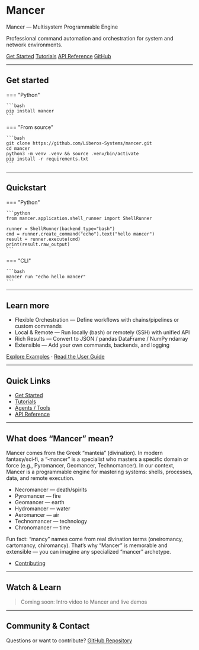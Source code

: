 # Mancer

Mancer — Multisystem Programmable Engine

Professional command automation and orchestration for system and network environments.


<div class="hero-buttons">
  <a class="md-button md-button--primary" href="getting-started/installation/">Get Started</a>
  <a class="md-button" href="user-guide/examples/">Tutorials</a>
  <a class="md-button" href="api/">API Reference</a>
  <a class="md-button" href="https://github.com/Liberos-Systems/mancer">GitHub</a>
</div>

---

## Get started

=== "Python"

    ```bash
    pip install mancer
    ```

=== "From source"

    ```bash
    git clone https://github.com/Liberos-Systems/mancer.git
    cd mancer
    python3 -m venv .venv && source .venv/bin/activate
    pip install -r requirements.txt
    ```

---

## Quickstart

=== "Python"

    ```python
    from mancer.application.shell_runner import ShellRunner

    runner = ShellRunner(backend_type="bash")
    cmd = runner.create_command("echo").text("hello mancer")
    result = runner.execute(cmd)
    print(result.raw_output)
    ```

=== "CLI"

    ```bash
    mancer run "echo hello mancer"
    ```

---

## Learn more

- Flexible Orchestration — Define workflows with chains/pipelines or custom commands
- Local & Remote — Run locally (bash) or remotely (SSH) with unified API
- Rich Results — Convert to JSON / pandas DataFrame / NumPy ndarray
- Extensible — Add your own commands, backends, and logging

[Explore Examples](user-guide/examples.md) · [Read the User Guide](user-guide/commands.md)

---

## Quick Links
- [Get Started](getting-started/installation.md)
- [Tutorials](user-guide/examples.md)
- [Agents / Tools](/) <!-- Placeholder if we introduce higher-level concepts later -->
- [API Reference](api.md)

---

## What does “Mancer” mean?

Mancer comes from the Greek “manteia” (divination). In modern fantasy/sci‑fi, a “‑mancer” is a specialist who masters a specific domain or force (e.g., Pyromancer, Geomancer, Technomancer). In our context, Mancer is a programmable engine for mastering systems: shells, processes, data, and remote execution.

- Necromancer — death/spirits
- Pyromancer — fire
- Geomancer — earth
- Hydromancer — water
- Aeromancer — air
- Technomancer — technology
- Chronomancer — time

Fun fact: “mancy” names come from real divination terms (oneiromancy, cartomancy, chiromancy). That’s why “Mancer” is memorable and extensible — you can imagine any specialized “mancer” archetype.

- [Contributing](https://github.com/Liberos-Systems/mancer)

---

## Watch & Learn
> Coming soon: Intro video to Mancer and live demos

---

## Community & Contact
Questions or want to contribute? [GitHub Repository](https://github.com/your-org/mancer)
